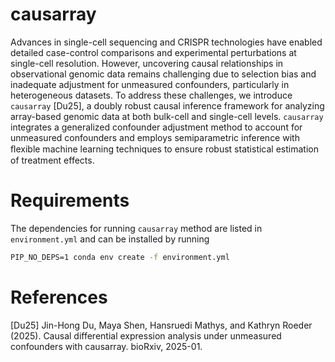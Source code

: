 # causarray

Advances in single-cell sequencing and CRISPR technologies have enabled detailed case-control comparisons and experimental perturbations at single-cell resolution. However, uncovering causal relationships in observational genomic data remains challenging due to selection bias and inadequate adjustment for unmeasured confounders, particularly in heterogeneous datasets. To address these challenges, we introduce `causarray` [Du25], a doubly robust causal inference framework for analyzing array-based genomic data at both bulk-cell and single-cell levels. `causarray` integrates a generalized confounder adjustment method to account for unmeasured confounders and employs semiparametric inference with ﬂexible machine learning techniques to ensure robust statistical estimation of treatment effects.


# Requirements

The dependencies for running `causarray` method are listed in `environment.yml` and can be installed by running

```cmd
PIP_NO_DEPS=1 conda env create -f environment.yml
```




<!-- 
# Development

## Build
```cmd
git tag 0.0.0
git tag --delete 1.0.0
python -m pip install .
```

## Testing
```cmd
python -m pytest tests/test_gcate.py
python -m pytest tests/test_DR_learner.py
```

## Documentation

```cmd
mkdir docs
sphinx-quickstart
cd docs
make html # sphinx-build source build
```
-->


# References
[Du25] Jin-Hong Du, Maya Shen, Hansruedi Mathys, and Kathryn Roeder (2025). Causal differential expression analysis under unmeasured confounders with causarray. bioRxiv, 2025-01.